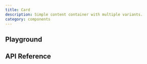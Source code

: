 ```yaml
---
title: Card
description: Simple content container with multiple variants.
category: components
---
```


<script lang="ts">
    import ApiReferenceComponent from '$lib/components/api-reference/ApiReferenceComponent.svelte';
    import Playground from '$lib/content/components/card/playground.svelte';
    import { cardSchema } from '$lib/content/components/card/schema.js';
</script>

## Playground

<Playground/>

## API Reference

<ApiReferenceComponent schema={cardSchema}/>
